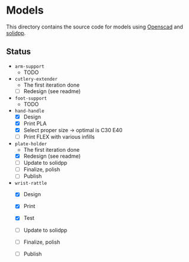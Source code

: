 # Models

This directory contains the source code for models using [Openscad](https://openscad.org/) and [solidpp](https://github.com/kubikji2/solidpp).

## Status

- `arm-support`
  - TODO
- `cutlery-extender`
  - The first iteration done
  - [ ] Redesign (see readme)
- `foot-support`
  - TODO
- `hand-handle`
  - [X] Design
  - [X] Print PLA
  - [X] Select proper size -> optimal is C30 E40
  - [ ] Print FLEX with various infills
- `plate-holder`
  - The first iteration done
  - [X] Redesign (see readme)
  - [ ] Update to solidpp
  - [ ] Finalize, polish
  - [ ] Publish
- `wrist-rattle`
  - [X] Design
  - [X] Print
  - [X] Test
  - [ ] Update to solidpp
  - [ ] Finalize, polish
  - [ ] Publish

